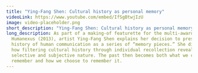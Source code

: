 ```yaml
---
title: "Ying-Fang Shen: Cultural history as personal memory"
videoLink: https://www.youtube.com/embed/IfSgBtwjIzU
image: video-placeholder.png
short_description: "Ying-Fang Shen: Cultural history as personal memory"
long_description: As part of a making-of featurette for the multi-award winning
  Humanexus (2013), artist Ying-Fang Shen explains her decision to present the
  history of human communication as a series of “memory pieces.” She discusses
  how filtering cultural history through individual recollection reveals its
  selective and subjective nature. The past then becomes both what we choose to
  remember and how we choose to remember it.
---
```

